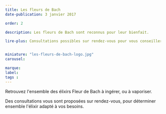 ```yaml
---
title: Les fleurs de Bach
date-publication: 3 janvier 2017

order: 2

description: Les fleurs de Bach sont reconnus pour leur bienfait.

lire-plus: Consultations possibles sur rendez-vous pour vous conseiller.


miniature: "les-fleurs-de-bach-logo.jpg"
carousel: 

marque: 
label:
tags : 
---
```

<!--fin-excerpt-->
<!-- ******************************** -->
<!-- **** début contenu détaillé **** -->

Retrouvez l'ensemble des élixirs Fleur de Bach à ingérer, ou à vaporiser.

Des consultations vous sont proposées sur rendez-vous, pour déterminer ensemble l'élixir adapté à vos besoins.




<!-- **** fin contenu détaillé **** -->
<!-- ****************************** -->

